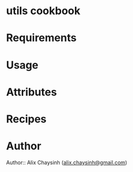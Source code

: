 # utils cookbook

# Requirements

# Usage

# Attributes

# Recipes

# Author

Author:: Alix Chaysinh (<alix.chaysinh@gmail.com>)
